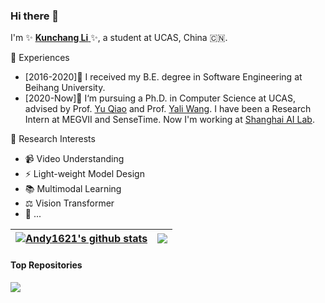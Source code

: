 ### Hi there 👋

I'm  ✨ <a href='https://scholar.google.com/citations?user=D4tLSbsAAAAJ'> **Kunchang Li** </a> ✨, a student at UCAS, China 🇨🇳. 


💼 Experiences
- [2016-2020]🎉 I received my B.E. degree in Software Engineering at Beihang University.
- [2020-Now]💪 I‘m pursuing a Ph.D. in Computer Science at UCAS, advised by Prof. <a href='https://scholar.google.com/citations?user=gFtI-8QAAAAJ'>Yu Qiao</a> and Prof. <a href='https://scholar.google.com/citations?user=hD948dkAAAAJ'>Yali Wang</a>. I have been a Research Intern at MEGVII and SenseTime. Now I'm working at <a href='https://www.shlab.org.cn/'> Shanghai AI Lab</a>.


🔭 Research Interests
- 📹 Video Understanding
- ⚡️ Light-weight Model Design
- 📚 Multimodal Learning
- ⚖️ Vision Transformer
- 🤔 ...

| <a href="https://github.com/Andy1621"><img align="center" src="https://github-readme-stats.vercel.app/api?username=Andy1621&show_icons=true&include_all_commits=true&theme=default&hide_border=true" alt="Andy1621's github stats" /></a> | <a href="https://github.com/Andy1621"><img align="center" src="https://github-readme-stats.vercel.app/api/top-langs/?username=Andy1621&layout=compact&theme=default&hide_border=true" /></a> |
| ------------- | ------------- |

#### Top Repositories

<a href="https://github.com/Sense-X/UniFormer">
  <img align="center" src="https://github-readme-stats.vercel.app/api/pin/?username=Sense-X&repo=UniFormer&theme=default" />
</a>
<!-- <a href="https://github.com/Andy1621/seg-for-fun">
  <img align="center" src="https://github-readme-stats.vercel.app/api/pin/?username=Andy1621&repo=seg-for-fun&theme=default" />
</a> -->
<!-- <a href="https://github.com/Andy1621/CT-Net">
  <img align="center" src="https://github-readme-stats.vercel.app/api/pin/?username=Andy1621&repo=CT-Net&theme=default" />
</a> -->
